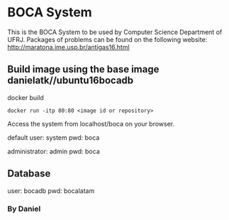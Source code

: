 # BOCA System

This is the BOCA System to be used by Computer Science Department of UFRJ.
Packages of problems can be found on the following website: http://maratona.ime.usp.br/antigas16.html

## Build image using the base image danielatk//ubuntu16bocadb

docker build <path to root file where dockerfile is stored>

```
docker run -itp 80:80 <image id or repository>
```
Access the system from localhost/boca on your browser.

default user: system
pwd: boca

administrator: admin
pwd: boca

## Database

user: bocadb
pwd: bocalatam

### By Daniel
